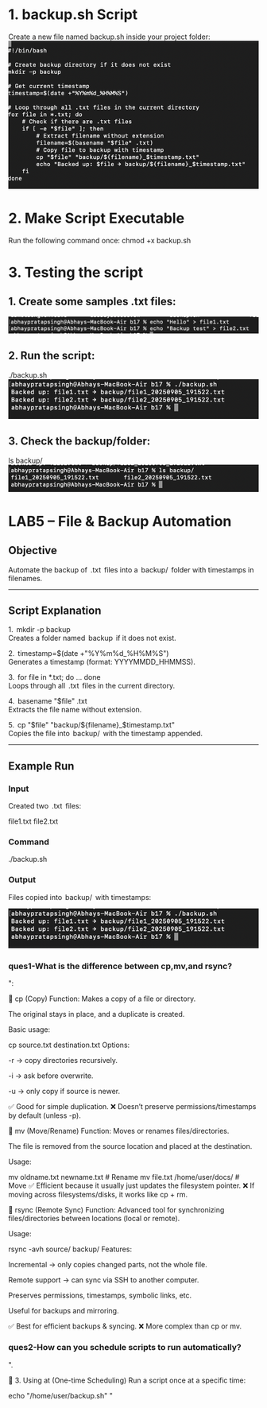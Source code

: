 # 1.⁠ ⁠backup.sh Script
Create a new file named backup.sh inside your project folder:
![images](./images/l1.png)

# 2. Make Script Executable
Run the following command once:
chmod +x backup.sh

# 3. Testing the script
## 1. Create some samples .txt files:
![images](./images/l2.png)
## 2. Run the script:
./backup.sh
![images](./images/l3.png)
## 3. Check the backup/folder:
ls backup/
![images](./images/l4.png)

# LAB5 – File & Backup Automation

## Objective
Automate the backup of ⁠ .txt ⁠ files into a ⁠ backup/ ⁠ folder with timestamps in filenames.

---

## Script Explanation

1.⁠ ⁠⁠ mkdir -p backup ⁠  
   Creates a folder named ⁠ backup ⁠ if it does not exist.

2.⁠ ⁠⁠ timestamp=$(date +"%Y%m%d_%H%M%S") ⁠  
   Generates a timestamp (format: YYYYMMDD_HHMMSS).

3.⁠ ⁠⁠ for file in *.txt; do ... done ⁠  
   Loops through all ⁠ .txt ⁠ files in the current directory.

4.⁠ ⁠⁠ basename "$file" .txt ⁠  
   Extracts the file name without extension.

5.⁠ ⁠⁠ cp "$file" "backup/${filename}_$timestamp.txt" ⁠  
   Copies the file into ⁠ backup/ ⁠ with the timestamp appended.

---

## Example Run

### Input
Created two ⁠ .txt ⁠ files:

file1.txt
file2.txt


### Command
./backup.sh


### Output
Files copied into ⁠ backup/ ⁠ with timestamps:

![images](./images/l3.png)
### ques1-What is the difference between cp,mv,and rsync?
":

🔹 cp (Copy)
Function: Makes a copy of a file or directory.

The original stays in place, and a duplicate is created.

Basic usage:

cp source.txt destination.txt
Options:

-r → copy directories recursively.

-i → ask before overwrite.

-u → only copy if source is newer.

✅ Good for simple duplication.
❌ Doesn’t preserve permissions/timestamps by default (unless -p).

🔹 mv (Move/Rename)
Function: Moves or renames files/directories.

The file is removed from the source location and placed at the destination.

Usage:

mv oldname.txt newname.txt     # Rename
mv file.txt /home/user/docs/   # Move
✅ Efficient because it usually just updates the filesystem pointer.
❌ If moving across filesystems/disks, it works like cp + rm.

🔹 rsync (Remote Sync)
Function: Advanced tool for synchronizing files/directories between locations (local or remote).

Usage:

rsync -avh source/ backup/
Features:

Incremental → only copies changed parts, not the whole file.

Remote support → can sync via SSH to another computer.

Preserves permissions, timestamps, symbolic links, etc.

Useful for backups and mirroring.

✅ Best for efficient backups & syncing.
❌ More complex than cp or mv.

### ques2-How can you schedule scripts to run automatically?

".

🔹 3. Using at (One-time Scheduling)
Run a script once at a specific time:

echo "/home/user/backup.sh" "

